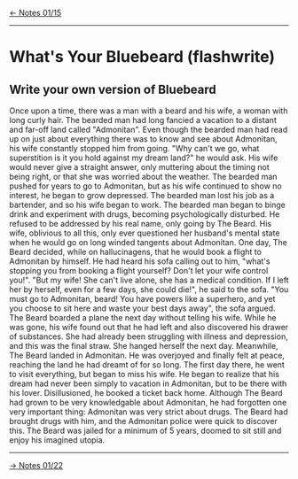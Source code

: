 [\<- Notes 01/15](class_notes_01-15.md)

---

# What's Your Bluebeard (flashwrite)
## Write your own version of Bluebeard

Once upon a time, there was a man with a beard and his wife, a woman with long curly hair. The bearded man had long fancied a vacation to a distant and far-off land called "Admonitan". Even though the bearded man had read up on just about everything there was to know and see about Admonitan, his wife constantly stopped him from going. "Why can't we go, what superstition is it you hold against my dream land?" he would ask. His wife would never give a straight answer, only muttering about the timing not being right, or that she was worried about the weather.
The bearded man pushed for years to go to Admonitan, but as his wife continued to show no interest, he began to grow depressed. The bearded man lost his job as a bartender, and so his wife began to work. The bearded man began to binge drink and experiment with drugs, becoming psychologically disturbed. He refused to be addressed by his real name, only going by The Beard. His wife, oblivious to all this, only ever questioned her husband's mental state when he would go on long winded tangents about Admonitan.
One day, The Beard decided, while on hallucinagens, that he would book a flight to Admonitan by himself. 
He had heard his sofa calling out to him, "what's stopping you from booking a flight yourself? Don't let your wife control you!".
"But my wife! She can't live alone, she has a medical condition. If I left her by herself, even for a few days, she could die!", he said to the sofa. 
"You must go to Admonitan, beard! You have powers like a superhero, and yet you choose to sit here and waste your best days away", the sofa argued.
The Beard boarded a plane the next day without telling his wife. While he was gone, his wife found out that he had left and also discovered his drawer of substances. She had already been struggling with illness and depression, and this was the final straw. She hanged herself the next day.
Meanwhile, The Beard landed in Admonitan. He was overjoyed and finally felt at peace, reaching the land he had dreamt of for so long. The first day there, he went to visit everything, but began to miss his wife. He began to realize that his dream had never been simply to vacation in Admonitan, but to be there with his lover. Disillusioned, he booked a ticket back home. Although The Beard had grown to be very knowledgable about Admonitan, he had forgotten one very important thing: Admonitan was very strict about drugs. The Beard had brought drugs with him, and the Admonitan police were quick to discover this. The Beard was jailed for a minimum of 5 years, doomed to sit still and enjoy his imagined utopia.

---

[-> Notes 01/22](class_notes_01-22.md)

